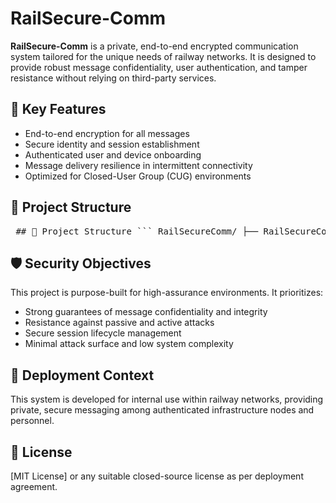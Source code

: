 # RailSecure-Comm

**RailSecure-Comm** is a private, end-to-end encrypted communication system tailored for the unique needs of railway networks. It is designed to provide robust message confidentiality, user authentication, and tamper resistance without relying on third-party services.

## 🚧 Key Features

- End-to-end encryption for all messages
- Secure identity and session establishment
- Authenticated user and device onboarding
- Message delivery resilience in intermittent connectivity
- Optimized for Closed-User Group (CUG) environments

## 📁 Project Structure

<pre> ## 📁 Project Structure ``` RailSecureComm/ ├── RailSecureComm.API/ # ASP.NET Core Web API project ├── RailSecureComm.Core/ # Domain models and business logic interfaces ├── RailSecureComm.Crypto/ # Cryptographic services ├── RailSecureComm.Storage/ # Encrypted message storage and queueing ├── RailSecureComm.Infrastructure/ # DB context, configuration, dependency injection ├── RailSecureComm.Tests/ # Unit & integration tests ├── RailSecureComm.sln # Solution file └── README.md ``` </pre>

## 🛡️ Security Objectives

This project is purpose-built for high-assurance environments. It prioritizes:

- Strong guarantees of message confidentiality and integrity
- Resistance against passive and active attacks
- Secure session lifecycle management
- Minimal attack surface and low system complexity

## 🚄 Deployment Context

This system is developed for internal use within railway networks, providing private, secure messaging among authenticated infrastructure nodes and personnel.

## 📜 License

[MIT License] or any suitable closed-source license as per deployment agreement.
